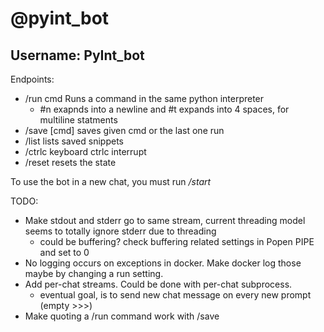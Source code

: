 # @pyint_bot
## Username: PyInt_bot


Endpoints:  
* /run  cmd                 Runs a command in the same python interpreter
    * #n exapnds into a newline and #t expands into 4 spaces, for multiline statments
* /save [cmd]  saves given cmd or the last one run
* /list lists saved snippets
* /ctrlc keyboard ctrlc interrupt
* /reset resets the state

To use the bot in a new chat, you must run _/start_

TODO:
* Make stdout and stderr go to same stream, current threading model seems to totally ignore stderr due to threading
    * could be buffering? check buffering related settings in Popen PIPE and set to 0
* No logging occurs on exceptions in docker. Make docker log those maybe by changing a run setting.
* Add per-chat streams. Could be done with per-chat subprocess.
    * eventual goal, is to send new chat message on every new prompt (empty >>>)
* Make quoting a /run command work with /save
